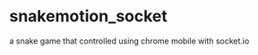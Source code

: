 snakemotion_socket
==================

a snake game that controlled using chrome mobile with socket.io
